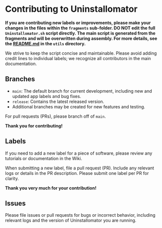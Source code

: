 # Contributing to Uninstallomator

__If you are contributing new labels or improvements, please make your changes in the files within the `fragments` sub-folder. DO NOT edit the full `Uninstallomator.sh` script directly. The main script is generated from the fragments and will be overwritten during assembly. For more details, see the [README.md](utils/README.md) in the `utils` directory.__

We strive to keep the script concise and maintainable. Please avoid adding credit lines to individual labels; we recognize all contributors in the main documentation.

## Branches

- `main`: The default branch for current development, including new and updated app labels and bug fixes.
- `release`: Contains the latest released version.
- Additional branches may be created for new features and testing.

For pull requests (PRs), please branch off of `main`.

__Thank you for contributing!__

## Labels

If you need to add a new label for a piece of software, please review any tutorials or documentation in the Wiki.

When submitting a new label, file a pull request (PR). Include any relevant logs or details in the PR description. Please submit one label per PR for clarity.

__Thank you very much for your contribution!__

## Issues

Please file issues or pull requests for bugs or incorrect behavior, including relevant logs and the version of Uninstallomator you are running.